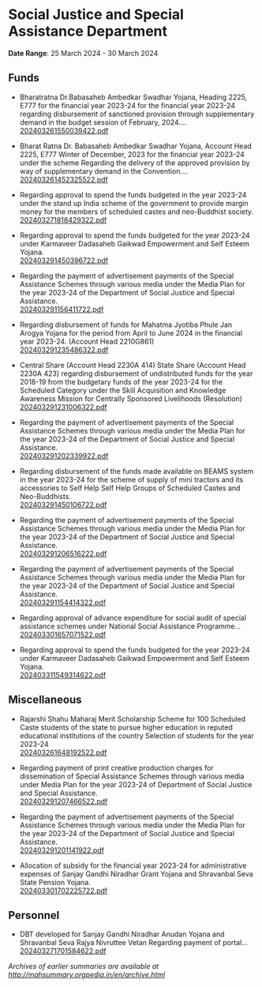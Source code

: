 # Social Justice and Special Assistance Department

**Date Range**: 25 March 2024 - 30 March 2024


## Funds
- Bharatratna Dr.Babasaheb Ambedkar Swadhar Yojana, Heading 2225, E777 for the financial year 2023-24 for the financial year 2023-24 regarding disbursement of sanctioned provision through supplementary demand in the budget session of February, 2024....\
  [202403261550039422.pdf](https://gr.maharashtra.gov.in/Site/Upload/Government%20Resolutions/English/202403261550039422.pdf)

- Bharat Ratna Dr. Babasaheb Ambedkar Swadhar Yojana, Account Head 2225, E777 Winter of December, 2023 for the financial year 2023-24 under the scheme   Regarding the delivery of the approved provision by way of supplementary demand in the Convention....\
  [202403261452325522.pdf](https://gr.maharashtra.gov.in/Site/Upload/Government%20Resolutions/English/202403261452325522.pdf)

- Regarding approval to spend the funds budgeted in the year 2023-24 under the stand up India scheme of the government to provide margin money for the members of scheduled castes and neo-Buddhist society.\
  [202403271818429322.pdf](https://gr.maharashtra.gov.in/Site/Upload/Government%20Resolutions/English/202403271818429322.pdf)

- Regarding approval to spend the funds budgeted for the year 2023-24 under Karmaveer Dadasaheb Gaikwad Empowerment and Self Esteem Yojana.\
  [202403291450396722.pdf](https://gr.maharashtra.gov.in/Site/Upload/Government%20Resolutions/English/202403291450396722.pdf)

- Regarding the payment of advertisement payments of the Special Assistance Schemes through various media under the Media Plan for the year 2023-24 of the Department of Social Justice and Special Assistance.\
  [202403291156411722.pdf](https://gr.maharashtra.gov.in/Site/Upload/Government%20Resolutions/English/202403291156411722.pdf)

- Regarding disbursement of funds for Mahatma Jyotiba Phule Jan Arogya Yojana for the period from April to June 2024 in the financial year 2023-24.   (Account Head 2210G861)\
  [202403291235486322.pdf](https://gr.maharashtra.gov.in/Site/Upload/Government%20Resolutions/English/202403291235486322.pdf)

- Central Share (Account Head 2230A 414) State Share (Account Head 2230A 423) regarding disbursement of undistributed funds for the year 2018-19 from the budgetary funds of the year 2023-24 for the Scheduled Category under the Skill Acquisition and Knowledge Awareness Mission for Centrally Sponsored Livelihoods (Resolution)\
  [202403291231006322.pdf](https://gr.maharashtra.gov.in/Site/Upload/Government%20Resolutions/English/202403291231006322.pdf)

- Regarding the payment of advertisement payments of the Special Assistance Schemes through various media under the Media Plan for the year 2023-24 of the Department of Social Justice and Special Assistance.\
  [202403291202339922.pdf](https://gr.maharashtra.gov.in/Site/Upload/Government%20Resolutions/English/202403291202339922.pdf)

- Regarding disbursement of the funds made available on BEAMS system in the year 2023-24 for the scheme of supply of mini tractors and its accessories to Self Help Self Help Groups of Scheduled Castes and Neo-Buddhists.\
  [202403291450106722.pdf](https://gr.maharashtra.gov.in/Site/Upload/Government%20Resolutions/English/202403291450106722.pdf)

- Regarding the payment of advertisement payments of the Special Assistance Schemes through various media under the Media Plan for the year 2023-24 of the Department of Social Justice and Special Assistance.\
  [202403291206516222.pdf](https://gr.maharashtra.gov.in/Site/Upload/Government%20Resolutions/English/202403291206516222.pdf)

- Regarding the payment of advertisement payments of the Special Assistance Schemes through various media under the Media Plan for the year 2023-24 of the Department of Social Justice and Special Assistance.\
  [202403291154414322.pdf](https://gr.maharashtra.gov.in/Site/Upload/Government%20Resolutions/English/202403291154414322.pdf)

- Regarding approval of advance expenditure for social audit of special assistance schemes under National Social Assistance Programme...\
  [202403301657071522.pdf](https://gr.maharashtra.gov.in/Site/Upload/Government%20Resolutions/English/202403301657071522.pdf)

- Regarding approval to spend the funds budgeted for the year 2023-24 under Karmaveer Dadasaheb Gaikwad Empowerment and Self Esteem Yojana.\
  [202403311549314622.pdf](https://gr.maharashtra.gov.in/Site/Upload/Government%20Resolutions/English/202403311549314622.pdf)

## Miscellaneous
- Rajarshi Shahu Maharaj Merit Scholarship Scheme for 100 Scheduled Caste students of the state to pursue higher education in reputed educational institutions of the country Selection of students for the year 2023-24\
  [202403261648192522.pdf](https://gr.maharashtra.gov.in/Site/Upload/Government%20Resolutions/English/202403261648192522.pdf)

- Regarding payment of print creative production charges for dissemination of Special Assistance Schemes through various media under Media Plan for the year 2023-24 of Department of Social Justice and Special Assistance.\
  [202403291207466522.pdf](https://gr.maharashtra.gov.in/Site/Upload/Government%20Resolutions/English/202403291207466522.pdf)

- Regarding the payment of advertisement payments of the Special Assistance Schemes through various media under the Media Plan for the year 2023-24 of the Department of Social Justice and Special Assistance.\
  [202403291201141922.pdf](https://gr.maharashtra.gov.in/Site/Upload/Government%20Resolutions/English/202403291201141922.pdf)

- Allocation of subsidy for the financial year 2023-24 for administrative expenses of Sanjay Gandhi Niradhar Grant Yojana and Shravanbal Seva State Pension Yojana.\
  [202403301702225722.pdf](https://gr.maharashtra.gov.in/Site/Upload/Government%20Resolutions/English/202403301702225722.pdf)

## Personnel
- DBT developed for Sanjay Gandhi Niradhar Anudan Yojana and Shravanbal Seva Rajya Nivruttee Vetan Regarding payment of portal...\
  [202403271701584622.pdf](https://gr.maharashtra.gov.in/Site/Upload/Government%20Resolutions/English/202403271701584622.pdf)


*Archives of earlier summaries are available at http://mahsummary.orgpedia.in/en/archive.html*